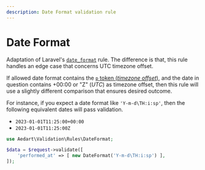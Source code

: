 ```yaml
---
description: Date Format validation rule
---
```


# Date Format

Adaptation of Laravel's [`date_format`](https://laravel.com/docs/12.x/validation#rule-date-format) rule.
The difference is that, this rule handles an edge case that concerns UTC timezone offset.

If allowed date format contains the [`p` token (_timezone offset_)](https://www.php.net/manual/en/datetime.format.php),
and the date in question contains +00:00 or "Z" (_UTC_) as timezone offset, then this rule will use a slightly different comparison that ensures desired outcome. 

For instance, if you expect a date format like `'Y-m-d\TH:i:sp'`, then the following equivalent dates will pass validation.
* `2023-01-01T11:25:00+00:00`
* `2023-01-01T11:25:00Z`

```php
use Aedart\Validation\Rules\DateFormat;

$data = $request->validate([
    'performed_at' => [ new DateFormat('Y-m-d\TH:i:sp') ],
]);
```
